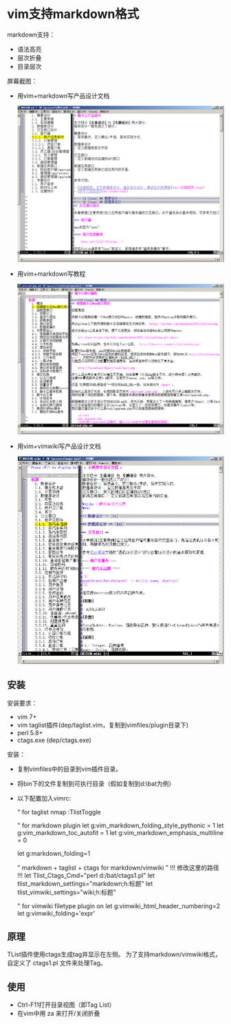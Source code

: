 # vim支持markdown格式

markdown支持：

- 语法高亮
- 层次折叠
- 目录层次

屏幕截图：

- 用vim+markdown写产品设计文档

	![](screen1.png)

- 用vim+markdown写教程

	![](screen2.png)

- 用vim+vimwiki写产品设计文档

	![](screen3.png)

## 安装

安装要求：

- vim 7+
- vim taglist插件(dep/taglist.vim，复制到vimfiles/plugin目录下)
- perl 5.8+
- ctags.exe (dep/ctags.exe)

安装：

- 复制vimfiles中的目录到vim插件目录。
- 将bin下的文件复制到可执行目录（假如复制到d:\bat为例）
- 以下配置加入vimrc:

	" for taglist
	nmap <silent> <C-F11> :TlistToggle<CR>

	" for markdown plugin
	let g:vim_markdown_folding_style_pythonic = 1
	let g:vim_markdown_toc_autofit = 1
	let g:vim_markdown_emphasis_multiline = 0

	let g:markdown_folding=1

	" markdown + taglist + ctags for markdown/vimwiki
	" !!! 修改这里的路径 !!!
	let Tlist_Ctags_Cmd="perl d:/bat/ctags1.pl"
	let tlist_markdown_settings="markdown;h:标题"
	let tlist_vimwiki_settings="wiki;h:标题"

	" for vimwiki
	filetype plugin on
	let g:vimwiki_html_header_numbering=2
	let g:vimwiki_folding='expr'

## 原理

TList插件使用ctags生成tag并显示在左侧。
为了支持markdown/vimwiki格式，自定义了 ctags1.pl 文件来处理Tag。

## 使用

- Ctrl-F11打开目录视图（即Tag List）
- 在vim中用 za 来打开/关闭折叠

